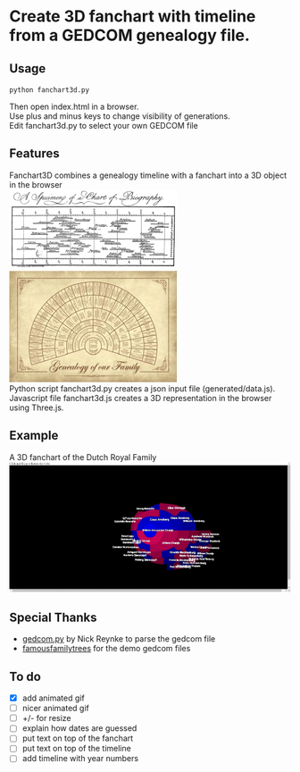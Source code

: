 # Create 3D fanchart with timeline from a GEDCOM genealogy file.
## Usage
```
python fanchart3d.py
```
Then open index.html in a browser.<br>
Use plus and minus keys to change visibility of generations.<br>
Edit fanchart3d.py to select your own GEDCOM file
## Features
Fanchart3D combines a genealogy timeline with a fanchart into a 3D object in the browser<br>
[![](img/PriestleyChart.gif)](img/PriestleyChart.gif) 
[![](img/fanchart.jpg)](img/fanchart.jpg) <br>
Python script fanchart3d.py creates a json input file (generated/data.js).<br> 
Javascript file fanchart3d.js creates a 3D representation in the browser using Three.js.
## Example
A 3D fanchart of the Dutch Royal Family
[![Dutch Royal Family](img/dutchroyalfamily.gif)](img/dutchroyalfamily.gif) 
## Special Thanks
- [gedcom.py](https://github.com/nickreynke/python-gedcom) by Nick Reynke to parse the gedcom file
- [famousfamilytrees](http://famousfamilytrees.blogspot.com/?m=1) for the demo gedcom files
## To do
- [x] add animated gif
- [ ] nicer animated gif
- [ ] +/- for resize
- [ ] explain how dates are guessed
- [ ] put text on top of the fanchart
- [ ] put text on top of the timeline
- [ ] add timeline with year numbers
